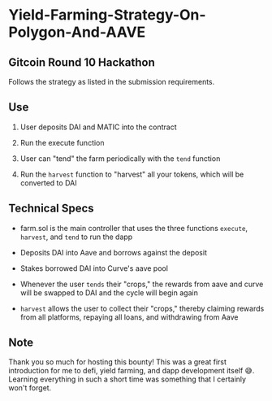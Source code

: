 # Yield-Farming-Strategy-On-Polygon-And-AAVE
## Gitcoin Round 10 Hackathon

Follows the strategy as listed in the submission requirements.

## Use

1. User deposits DAI and MATIC into the contract

2. Run the execute function

3. User can "tend" the farm periodically with the `tend` function

4. Run the `harvest` function to "harvest" all your tokens, which will be converted to DAI

## Technical Specs

- farm.sol is the main controller that uses the three functions `execute`, `harvest`, and `tend` to run the dapp

- Deposits DAI into Aave and borrows against the deposit

- Stakes borrowed DAI into Curve's aave pool

- Whenever the user `tends` their "crops," the rewards from aave and curve will be swapped to DAI and the cycle will begin again

- `harvest` allows the user to collect their "crops," thereby claiming rewards from all platforms, repaying all loans, and withdrawing from Aave

## Note
Thank you so much for hosting this bounty! This was a great first introduction for me to defi, yield farming, and dapp development itself 😅. Learning everything in such a short time was something that I certainly won't forget. 


